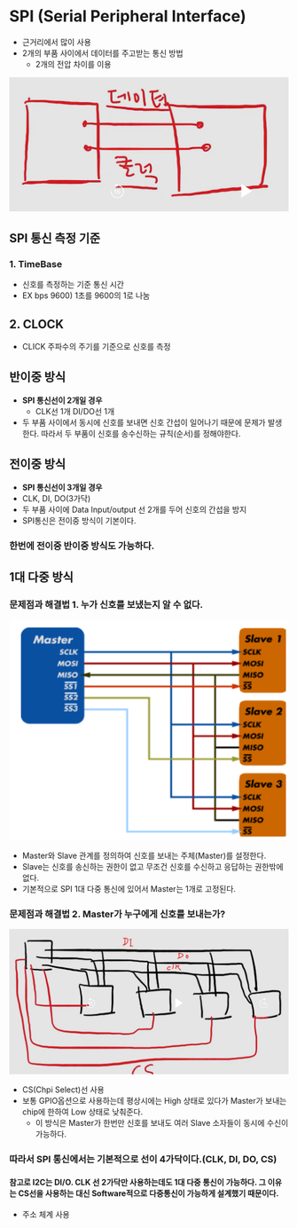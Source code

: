# SPI (Serial Peripheral Interface)

- 근거리에서 많이 사용
- 2개의 부품 사이에서 데이터를 주고받는 통신 방법
  - 2개의 전압 차이를 이용

![alt text](image-1.png)

## SPI 통신 측정 기준

### 1. TimeBase

- 신호를 측정하는 기준 통신 시간
- EX bps 9600) 1초를 9600의 1로 나눔

## 2. CLOCK

- CLICK 주파수의 주기를 기준으로 신호를 측정

## 반이중 방식

- **SPI 통신선이 2개일 경우**
  - CLK선 1개 DI/DO선 1개
- 두 부품 사이에서 동시에 신호를 보내면 신호 간섭이 일어나기 때문에 문제가 발생한다. 따라서 두 부품이 신호를 송수신하는 규칙(순서)를 정해야한다.

## 전이중 방식

- **SPI 통신선이 3개일 경우**
- CLK, DI, DO(3가닥)
- 두 부품 사이에 Data Input/output 선 2개를 두어 신호의 간섭을 방지
- SPI통신은 전이중 방식이 기본이다.

### 한번에 전이중 반이중 방식도 가능하다.

## 1대 다중 방식

### 문제점과 해결법 1. 누가 신호를 보냈는지 알 수 없다.

![alt text](image-2.png)

- Master와 Slave 관계를 정의하여 신호를 보내는 주체(Master)를 설정한다.
- Slave는 신호를 송신하는 권한이 없고 무조건 신호를 수신하고 응답하는 권한밖에 없다.
- 기본적으로 SPI 1대 다중 통신에 있어서 Master는 1개로 고정된다.

### 문제점과 해결법 2. Master가 누구에게 신호를 보내는가?

![alt text](image-3.png)

- CS(Chpi Select)선 사용
- 보통 GPIO옵션으로 사용하는데 평상시에는 High 상태로 있다가 Master가 보내는 chip에 한하여 Low 상태로 낮춰준다.
  - 이 방식은 Master가 한번만 신호를 보내도 여러 Slave 소자들이 동시에 수신이 가능하다.

### 따라서 SPI 통신에서는 기본적으로 선이 4가닥이다.(CLK, DI, DO, CS)

#### 참고로 I2C는 DI/O. CLK 선 2가닥만 사용하는데도 1대 다중 통신이 가능하다. 그 이유는 CS선을 사용하는 대신 Software적으로 다중통신이 가능하게 설계했기 때문이다.

- 주소 체계 사용
